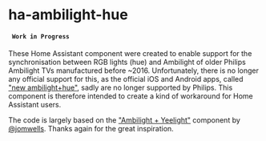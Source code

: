 # ha-ambilight-hue
#### ``` Work in Progress```

These Home Assistant component were created to enable support for the synchronisation between RGB lights (hue) and Ambilight of older Philips Ambilight TVs manufactured before ~2016.
Unfortunately, there is no longer any official support for this, as the official iOS and Android apps, called ["new ambilight+hue"](https://play.google.com/store/apps/details?id=com.tpvision.ambilightplushue2&hl=de&gl=US), sadly are no longer supported by Philips. This component is therefore intended to create a kind of workaround for Home Assistant users.

The code is largely based on the ["Ambilight + Yeelight"](https://github.com/jomwells/ambilight-yeelight) component by [@jomwells](https://github.com/jomwells). Thanks again for the great inspiration.